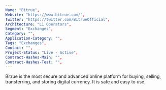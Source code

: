 ```yaml
--- 
Name: "Bitrue", 
Website: "https://www.bitrue.com/", 
Twitter: "https://twitter.com/BitrueOfficial", 
Architecture: "L1 Operators",
Segment: "Exchanges",
Category: "",
Application-Category: "",
Tags: "Exchanges",
Contact: "",
Project-Status: "Live - Active",
Contract-Hashes-Main: "",
Contract-Hashes-Test: "",
--- 
```

<!--lang:en--> 
Bitrue is the most secure and advanced online platform for buying, selling, transferring, and storing digital currency. It is safe and easy to use.
<!--lang:es--] 
Bitrue es la plataforma en línea más segura y avanzada para comprar, vender, transferir y almacenar moneda digital. Es seguro y fácil de usar.
<!--lang:de--] 
Bitrue ist die sicherste und fortschrittlichste Online-Plattform für den Kauf, Verkauf, Transfer und die Speicherung digitaler Währungen. Es ist sicher und einfach zu bedienen.
<!--lang:fr--] 
Bitrue est la plateforme en ligne la plus sécurisée et la plus avancée pour acheter, vendre, transférer et stocker de la monnaie numérique. Il est sûr et facile à utiliser.
<!--lang:pl--] 
Bitrue to najbardziej bezpieczna i zaawansowana platforma internetowa do kupowania, sprzedawania, przesyłania i przechowywania cyfrowej waluty. Jest bezpieczny i łatwy w użyciu.
<!--lang:uk--] 
Bitrue — це найбезпечніша та передова онлайн-платформа для купівлі, продажу, переказу та зберігання цифрової валюти. Він безпечний і простий у використанні.
[!--lang:*--> 
